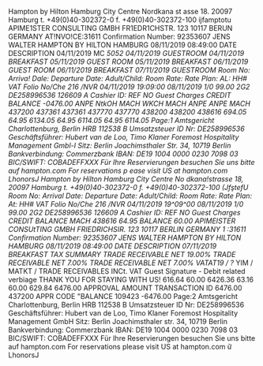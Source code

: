Hampton by Hilton Hamburg City Centre Nordkana st asse 18. 20097 Hamburg t. +49(0)40-302372-0 f. +49(0)40-302372-100 ijfamptotu APIME1STER CONSULTING GMBH FR1EDR1CHSTR. 123 10117 BERUN GERMANY AT!NVO!CE:31611 Confirmation Number: 92353607 JENS WALTER HAMPTON BY HILTON HAMBURG 08/11/2019 08:49:00 DATE DESCRIPTION 04/11/2019 MC *5052 04/11/2019 GUESTROOM 04/11/2019 BREAKFAST 05/11/2019 GUEST ROOM 05/11/2019 BREAKFAST 06/11/2019 GUEST ROOM 06/11/2019 BREAKFAST 07/11/2019 GUESTROOM Room No: Arriva! Dale: Departure Date: Adult/Child: Room Rate: Rate Plan: AL: HH# VAT Folio No/Che 216 /NVR 04/11/2019 19:09:00 08/11/2019 1/0 99.00 2G2 DE258996536 126609 A Cashier ID: REF NO Guest Charges CREDIT BALANCE -0476.00 ANPE NtkOH MACH WKCH MACH ANPE ANPE MACH 437200 437361 437361 437770 437770 438200 438200 438616 694.05 64.95 6134.05 64.95 6114.05 64.95 6114.05 Page:1 Amtsgericht Charlottenburg, Berlin HRB 112538 B Umsatzsteuer ID Nr: DE258996536 Geschäftsführer: Hubert van de Loo, Timo Klaner Foremost Hospitality Management Gmbl-I Sitz: Berlin Joachimsthaler Str. 34, 10719 Berlin Bankverbindung: Commerzbank IBAN: DE19 1004 0000 0230 7098 03 BIC/SWIFT: COBADEFFXXX Für Ihre Reservierungen besuchen Sie uns bitte auf hampton.com For reservations p ease visit US at hampton.com LhonorsJ Hampton by Hilton Hamburg City Centre No dkana!strasse 18, 20097 Hamburg t. +49(0)40-302372-0 f. +49(0)40-302372-100 (JfştefU Room No: Arrival Date: Departure Date: Adult/Child: Room Rate: Rate Plan: At: HH# VAT Folio No/Che 216 /NVR 04/11/2019 19^09^00 08/11/2019 1/0 99.00 2G2 DE258996536 126609 A Cashier ID: REF NO Guest Charges CREDIT BALANCE MACH 438616 64.95 BALANCE 60.00 APIMEISTER CONSUtTING GMBH FRIEDRICHSIR. 123 10117 BERLIN GERMANY 1 :31611 Confirmation Number: 92353607 JENS WALTER HAMPTON BY HILTON HAMBURG 08/11/2019 08:49:00 DATE DESCRIPTION 07/11/2019 BREAKFAST TAX SUMMARY TRADE RECEIVABLE NET 19.00% TRADE RECEIVABLE NET 7.00% TRADE RECEIVABLE NET 7.00% VATAT19 / ?* YIM / MATKT / TRADE RECEIVABLES INCt. VAT Guest Signature - Debit related verbiage THANK YOU FOR STAYING WITH US! 616.64 60.00 6426.36 63.16 60.00 629.84 6476.00 APPROVAL AMOUNT TRANSACTION ID 6476.00 437200 APPR CODE "BALANCE 109423 -6476.00 Page:2 Amtsgericht Charlottenburg, Berlin HRB 112538 B Umsatzsteuer ID Nr: DE258996536 Geschäftsführer: Hubert van de Loo, Timo Klaner Foremost Hospitality Management GmbH Sitz: Berlin Joachimsthaler str. 34, 10719 Berlin Bankverbindung: Commerzbank IBAN: DE19 1004 0000 0230 7098 03 BIC/SWIFT: COBADEFFXXX Für Ihre Reservierungen besuchen Sie uns bitte auf hampton.com For reservations please visit US at hampton.com ữ LhonorsJ